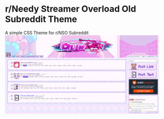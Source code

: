 # r/Needy Streamer Overload Old Subreddit Theme

A simple CSS Theme for r/NSO Subreddit
![](./preview.png)
